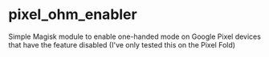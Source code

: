 # pixel_ohm_enabler
 Simple Magisk module to enable one-handed mode on Google Pixel devices that have the feature disabled (I've only tested this on the Pixel Fold)

